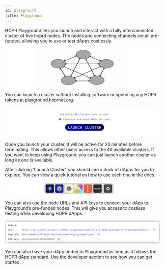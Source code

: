 ```yaml
---
id: playground
title: Playground
---
```


HOPR Playground lets you launch and interact with a fully interconnected cluster of five hoprd nodes. The nodes and connecting channels are all pre-funded, allowing you to use or test dApps costlessly.

![Playground Cluster](./images-dApps/playground-cluster.png)

You can launch a cluster without installing software or spending any HOPR tokens at playground.hoprnet.org.

![Launch Cluster](./images-dApps/playground-launch-cluster.png)

Once you launch your cluster, it will be active for 20 minutes before terminating. This allows other users access to the 40 available clusters. If you want to keep using Playground, you can just launch another cluster as long as one is available.

After clicking ‘Launch Cluster’, you should see a dock of dApps for you to explore. You can view a quick tutorial on how to use each one in the docs.

![Playground Cluster](./images-dApps/playground-dock.png)

You can also use the node URLs and API keys to connect your dApp to Playground’s pre-funded nodes. This will give you access to costless testing while developing HOPR dApps.

![Playground Cluster](./images-dApps/playground-single-node-details.png)

You can also have your dApp added to Playground as long as it follows the HOPR dApp standard. Use the developer section to see how you can get started.